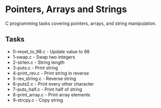 # Pointers, Arrays and Strings

C programming tasks covering pointers, arrays, and string manipulation.

## Tasks
- 0-reset_to_98.c - Update value to 98
- 1-swap.c - Swap two integers
- 2-strlen.c - String length
- 3-puts.c - Print string
- 4-print_rev.c - Print string in reverse
- 5-rev_string.c - Reverse string
- 6-puts2.c - Print every other character
- 7-puts_half.c - Print half of string
- 8-print_array.c - Print array elements
- 9-strcpy.c - Copy string
